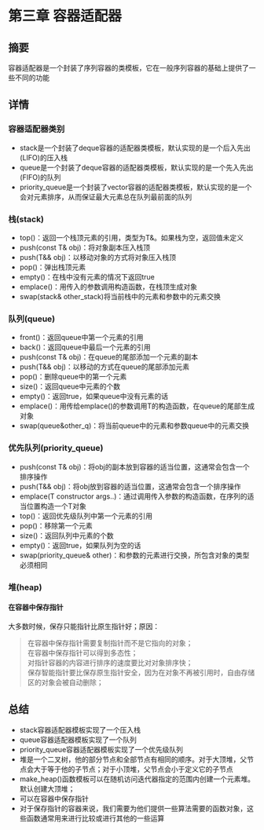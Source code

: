 # 第三章 容器适配器
## 摘要
容器适配器是一个封装了序列容器的类模板，它在一般序列容器的基础上提供了一些不同的功能

## 详情
### 容器适配器类别
* stack<T>是一个封装了deque<T>容器的适配器类模板，默认实现的是一个后入先出(LIFO)的压入栈
* queue<T>是一个封装了deque<T>容器的适配器类模板，默认实现的是一个先入先出(FIFO)的队列
* priority_queue<T>是一个封装了vector<T>容器的适配器类模板，默认实现的是一个会对元素排序，从而保证最大元素总在队列最前面的队列

### 栈(stack)
* top()：返回一个栈顶元素的引用，类型为T&。如果栈为空，返回值未定义
* push(const T& obj)：将对象副本压入栈顶
* push(T&& obj)：以移动对象的方式将对象压入栈顶
* pop()：弹出栈顶元素
* empty()：在栈中没有元素的情况下返回true
* emplace()：用传入的参数调用构造函数，在栈顶生成对象
* swap(stack<T>& other_stack)将当前栈中的元素和参数中的元素交换

### 队列(queue)
* front()：返回queue中第一个元素的引用
* back()：返回queue中最后一个元素的引用
* push(const T& obj)：在queue的尾部添加一个元素的副本
* push(T&& obj)：以移动的方式在queue的尾部添加元素
* pop()：删除queue中的第一个元素
* size()：返回queue中元素的个数
* empty()：返回true，如果queue中没有元素的话
* emplace()：用传给emplace()的参数调用T的构造函数，在queue的尾部生成对象
* swap(queue<T>&other_q)：将当前queue中的元素和参数queue中的元素交换

### 优先队列(priority_queue)
* push(const T& obj)：将obj的副本放到容器的适当位置，这通常会包含一个排序操作
* push(T&& obj)：将obj放到容器的适当位置，这通常会包含一个排序操作
* emplace(T constructor args..)：通过调用传入参数的构造函数，在序列的适当位置构造一个T对象
* top()：返回优先级队列中第一个元素的引用
* pop()：移除第一个元素
* size()：返回队列中元素的个数
* empty()：返回true，如果队列为空的话
* swap(priority_queue<T>& other)：和参数的元素进行交换，所包含对象的类型必须相同

### 堆(heap)
#### 在容器中保存指针
大多数时候，保存只能指针比原生指针好；原因：
> 在容器中保存指针需要复制指针而不是它指向的对象；  
> 在容器中保存指针可以得到多态性；  
> 对指针容器的内容进行排序的速度要比对对象排序快；  
> 保存智能指针要比保存原生指针安全，因为在对象不再被引用时，自由存储区的对象会被自动删除；  

## 总结
* stack<T>容器适配器模板实现了一个压入栈
* queue<T>容器适配器模板实现了一个队列
* priority_queue<T>容器适配器模板实现了一个优先级队列
* 堆是一个二叉树，他的部分节点和全部节点有相同的顺序。对于大顶堆，父节点会大于等于他的子节点；对于小顶堆，父节点会小于定义它的子节点
* make_heap()函数模板可以在随机访问迭代器指定的范围内创建一个元素堆。默认创建大顶堆；
* 可以在容器中保存指针
* 对于保存指针的容器来说，我们需要为他们提供一些算法需要的函数对象，这些函数通常用来进行比较或进行其他的一些运算